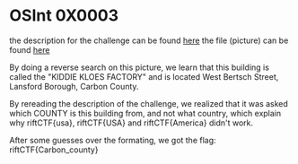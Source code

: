 # OSInt 0X0003

the description for the challenge can be found [here](https://github.com/riftctf2020/rift2020/blob/master/OSINT/Osint%200x0003)
the file (picture) can be found [here](https://github.com/riftctf2020/rift2020/blob/master/OSINT/test2.jpg)

By doing a reverse search on this picture, we learn that this building is called the "KIDDIE KLOES FACTORY" and is located West Bertsch Street, Lansford Borough, Carbon County.

By rereading the description of the challenge, we realized that it was asked which COUNTY is this building from, and not what country, which explain why riftCTF{usa}, riftCTF{USA} and riftCTF{America} didn't work.

After some guesses over the formating, we got the flag: riftCTF{Carbon_county}